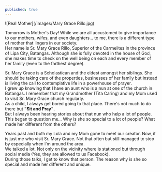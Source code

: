 ```yaml
---
published: true
---
```

![Real Mother](/images/Mary Grace Rillo.jpg)

Tomorrow is Mother's Day! While we are all accustomed to give importance to our mothers, wifes, and even daughters... to me, there is a different type of mother that lingers in our society.   
Her name is Sr. Mary Grace Rillo, Superior of the Carmelites in the province of Lipa City, Batangas. Although she is fully devoted in the house of God, she makes time to check on the well being on each and every member of her family (even to the farthest degree). 

Sr. Mary Grace is a Scholastican and the eldest amongst her siblings. She should be taking care of the properties, businesses of her family but instead is living the call to contemplative life in a powerhouse of prayer.   
I grew up knowing that I have an aunt who is a nun at one of the church in Batangas. I remember that my Grandmother (Tita Caring) and my Mom used to visit Sr. Mary Grace church regularly.   
As a child, I always get bored going to that place. There's not much to do there but **"Sit and Pray"**.   
But I always been hearing stories about that nun who help a lot of people. This began to question me... Why is she so special to a lot of people? What made her different from the others?

Years past and both my Lola and my Mom gone to meet our creator. Now, it is just me who visit Sr. Mary Grace. Not that often but still managed to stop by especially when I'm around the area.   
We talked a lot. Not only on the vicinity where is stationed but through social media (Yes, they are allowed to us Facebook).   
During those talks, I get to know that person. The reason why is she so special and made her different and unique. 



